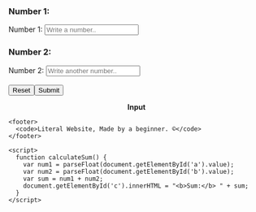 <!DOCTYPE html>
<html>
  <head>
    <title>smart_add_calc.demo</title>
    <style>
      footer {
        position: fixed;
        bottom: 0;
        width: 100%;
        background-color: #333; /* Dark gray background */
        padding: 10px 0;
        color: white; /* White text */
        font-size: 12px;
      }
    </style>
  </head>
  <body>
    <form>
      <h3>Number 1:</h3>
      <label for="a">Number 1:</label>
      <input id="a" placeholder="Write a number..">
      <br>
      <h3>Number 2:</h3>
      <label for="b">Number 2:</label>
      <input id="b" placeholder="Write another number..">
      <br>
      <br>
      <button type="reset">Reset</button><button type="button" onclick="calculateSum()">Submit</button>
      <br>
      <p style="text-align: center" id="c"><b>Input</b></p>
    </form>

    <footer>
      <code>Literal Website, Made by a beginner. ©</code>
    </footer>

    <script>
      function calculateSum() {
        var num1 = parseFloat(document.getElementById('a').value);
        var num2 = parseFloat(document.getElementById('b').value);
        var sum = num1 + num2;
        document.getElementById('c').innerHTML = "<b>Sum:</b> " + sum;
      }
    </script>
  </body>
</html>
